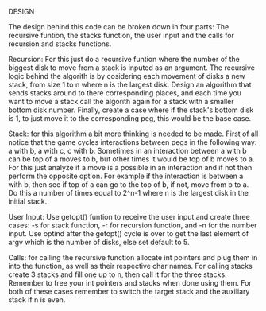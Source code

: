 DESIGN

The design behind this code can be broken down in four parts: The recursive funtion,
the stacks function, the user input and the calls for recursion and stacks functions.

Recursion: For this just do a recursive funtion where the number of the biggest disk to
move from a stack is inputed as an argument. The recursive logic behind the algorith is
by cosidering each movement of disks a new stack, from size 1 to n where n is the largest
disk. Design an algorithm that sends stacks around to there corresponding places, and each
time you want to move a stack call the algorith again for a stack with a smaller bottom 
disk number. Finally, create a case where if the stack's bottom disk is 1, to just move it 
to the corresponding peg, this would be the base case.

Stack: for this algorithm a bit more thinking is needed to be made. First of all notice 
that the game cycles interactions between pegs in the following way: a with b, a with c, 
c with b. Sometimes in an interaction between a with b can be top of a moves to b, but other
times it would be top of b moves to a. For this just analyze if a move is a possible in 
an interaction and if not then perform the opposite option. For example if the interaction
is between a with b, then see if top of a can go to the top of b, if not, move from b to a.
Do this a number of times equal to 2^n-1 where n is the largest disk in the initial stack.

User Input: Use getopt() funtion to receive the user input and create three cases: -s for
stack function, -r for recursion function, and -n for the number input. Use optind after 
the getopt() cycle is over to get the last element of argv which is the number of disks, 
else set default to 5.

Calls: for calling the recursive function allocate int pointers and plug them in into the 
function, as well as their respective char names. For calling stacks create 3 stacks and 
fill one up to n, then call it for the three stacks. Remember to free your int pointers
and stacks when done using them. For both of these cases remember to switch the target 
stack and the auxiliary stack if n is even.
